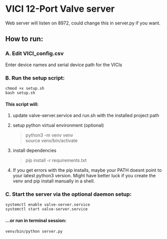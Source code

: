 # VICI 12-Port Valve server 

Web server will listen on 8972, could change this in server.py if you want.


## How to run: 

### A. Edit VICI_config.csv
Enter device names and serial device path for the VICIs 

### B. Run the setup script:
    chmod +x setup.sh 
    bash setup.sh 

#### This script will: 
1. update valve-server.service and run.sh with the installed project path

2. setup python virtual environment (optional) 
    >    python3 -m venv venv \
    >    source venv/bin/activate


3. install dependencies 
    > pip install -r requirements.txt 

4. If you get errors with the pip installs, maybe your PATH doesnt point to your latest python3 version. Might have better luck if you create the venv and pip install manually in a shell.


### C. Start the server via the optional daemon setup: 
    systemctl enable valve-server.service 
    systemctl start valve-server.service

#### ...or run in terminal session: 
    venv/bin/python server.py 
